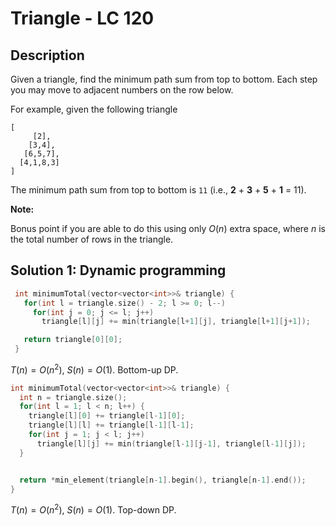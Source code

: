 # Triangle - LC 120

## Description

Given a triangle, find the minimum path sum from top to bottom. Each step you may move to adjacent numbers on the row below.

For example, given the following triangle

```
[
     [2],
    [3,4],
   [6,5,7],
  [4,1,8,3]
]
```

The minimum path sum from top to bottom is `11` (i.e., **2** + **3** + **5** + **1** = 11).

**Note:**

Bonus point if you are able to do this using only *O*(*n*) extra space, where *n* is the total number of rows in the triangle.

## Solution 1: Dynamic programming

```cpp
 int minimumTotal(vector<vector<int>>& triangle) {
   for(int l = triangle.size() - 2; l >= 0; l--)
     for(int j = 0; j <= l; j++)
       triangle[l][j] += min(triangle[l+1][j], triangle[l+1][j+1]);

   return triangle[0][0];
 }
```

$T(n)=O(n^2)$, $S(n)=O(1)$. Bottom-up DP.

```cpp
int minimumTotal(vector<vector<int>>& triangle) {
  int n = triangle.size();
  for(int l = 1; l < n; l++) {
    triangle[l][0] += triangle[l-1][0];
    triangle[l][l] += triangle[l-1][l-1];
    for(int j = 1; j < l; j++)
      triangle[l][j] += min(triangle[l-1][j-1], triangle[l-1][j]);
  }


  return *min_element(triangle[n-1].begin(), triangle[n-1].end());
}
```

$T(n)=O(n^2)$, $S(n)=O(1)$. Top-down DP.

